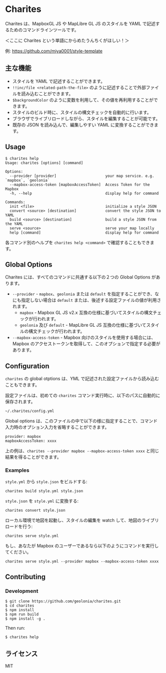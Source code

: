 # Charites

Charites は、MapboxGL JS や MapLibre GL JS のスタイルを YAML で記述するためのコマンドラインツールです。

＜ここに Charites という単語にからめたうんちくがほしい！＞

例: https://github.com/miya0001/style-template

## 主な機能

* スタイルを YAML で記述することができます。
* `!!inc/file <related-path-the-file>` のように記述することで外部ファイルを読み込むことができます。
* `$backgroundColor` のように変数を利用して、その値を再利用することができます。
* スタイルのビルド時に、スタイルの構文チェックを自動的に行います。
* ブラウザでライブリロードしながら、スタイルを編集することが可能です。
* 既存の JSON を読み込んで、編集しやすい YAML に変換することができます。

## Usage

```
$ charites help
Usage: charites [options] [command]

Options:
  --provider [provider]                      your map service. e.g. `mapbox`, `geolonia`
  --mapbox-access-token [mapboxAccessToken]  Access Token for the Mapbox
  -h, --help                                 display help for command

Commands:
  init <file>                                initialize a style JSON
  convert <source> [destination]             convert the style JSON to YAML
  build <source> [destination]               build a style JSON from the YAML
  serve <source>                             serve your map locally
  help [command]                             display help for command
```

各コマンド別のヘルプを `charites help <command>` で確認することもできます。

## Global Options

Charites には、すべてのコマンドに共通する以下の２つの Global Options があります。

* `--provider` - `mapbox`、`geolonia` または `default` を指定することができ、なにも指定しない場合は `default` または、後述する設定ファイルの値が利用されます。
  * `mapbox` - Mapbox GL JS v2.x 互換の仕様に基づいてスタイルの構文チェックが行われます。
  * `geolonia` 及び `default` - MapLibre GL JS 互換の仕様に基づいてスタイルの構文チェックが行われます。
* `--mapbox-access-token` - Mapbox 向けのスタイルを使用する場合には、Mapbox のアクセストークンを取得して、このオプションで指定する必要があります。

## Configuration

`charites` の global otptions は、YML で記述された設定ファイルから読み込むこともできます。

設定ファイルは、初めての `charites` コマンド実行時に、以下のパスに自動的に保存されます。

```
~/.charites/config.yml
```

Global options は、このファイルの中で以下の様に指定することで、コマンド入力時のオプション入力を省略することができます。

```
provider: mapbox
mapboxAccessToken: xxxx
```

上の例は、`charites --provider mapbox --mapbox-access-token xxxx` と同じ結果を得ることができます。

### Examples

`style.yml` から `style.json` をビルドする:

```
charites build style.yml style.json
```

`style.json` を `style.yml` に変換する:

```
charites convert style.json
```

ローカル環境で地図を起動し、スタイルの編集を watch して、地図のライブリロードを行う:

```
charites serve style.yml
```

もし、あなたが Mapbox のユーザーであるなら以下のようにコマンドを実行してください。

```
charites serve style.yml --provider mapbox --mapbox-access-token xxxx
```

## Contributing

### Development

```
$ git clone https://github.com/geolonia/charites.git
$ cd charites
$ npm install
$ npm run build
$ npm install -g .
```

Then run:

```
$ charites help
```

## ライセンス

MIT
